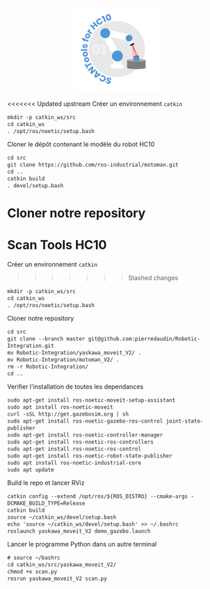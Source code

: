 <p align="center">
  <img src="/img/logo.png" alt="" width="200"/>
</p>

<<<<<<< Updated upstream
Créer un environnement `catkin`
```
mkdir -p catkin_ws/src
cd catkin_ws
. /opt/ros/noetic/setup.bash
```

Cloner le dépôt contenant le modèle du robot HC10
```
cd src
git clone https://github.com/ros-industrial/motoman.git
cd ..
catkin build
. devel/setup.bash
```

Cloner notre repository
=======
# Scan Tools HC10

Créer un environnement `catkin`
>>>>>>> Stashed changes
```
mkdir -p catkin_ws/src
cd catkin_ws
. /opt/ros/noetic/setup.bash
```

Cloner notre repository
```
cd src 
git clone --branch master git@github.com:pierredaudin/Robotic-Integration.git
mv Robotic-Integration/yaskawa_moveit_V2/ .
mv Robotic-Integration/motoman_V2/ .
rm -r Robotic-Integration/
cd ..
```

Verifier l'installation de toutes les dependances
```
sudo apt-get install ros-noetic-moveit-setup-assistant
sudo apt install ros-noetic-moveit
curl -sSL http://get.gazebosim.org | sh
sudo apt-get install ros-noetic-gazebo-ros-control joint-state-publisher
sudo apt-get install ros-noetic-controller-manager
sudo apt-get install ros-noetic-ros-controllers
sudo apt-get install ros-noetic-ros-control
sudo apt-get install ros-noetic-robot-state-publisher
sudo apt install ros-noetic-industrial-core
sudo apt update
```

Build le repo et lancer RViz
```
catkin config --extend /opt/ros/${ROS_DISTRO} --cmake-args -DCMAKE_BUILD_TYPE=Release
catkin build
source ~/catkin_ws/devel/setup.bash
echo 'source ~/catkin_ws/devel/setup.bash' >> ~/.bashrc
roslaunch yaskawa_moveit_V2 demo_gazebo.launch
```

Lancer le programme Python dans un autre terminal
```
# source ~/bashrc
cd catkin_ws/src/yaskawa_moveit_V2/
chmod +x scan.py
rosrun yaskawa_moveit_V2 scan.py
```